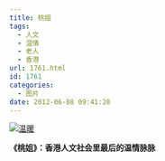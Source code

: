 ```yaml
---
title: 桃姐
tags:
  - 人文
  - 温情
  - 老人
  - 香港
url: 1761.html
id: 1761
categories:
  - 图片
date: 2012-06-08 09:41:20
---
```


[![](http://photo.guolaijie.com/rooufer/uploads/2012/06/温暖.jpg "温暖")](http://photo.guolaijie.com/rooufer/uploads/2012/06/温暖.jpg)

**《桃姐》：香港人文社会里最后的温情脉脉**
